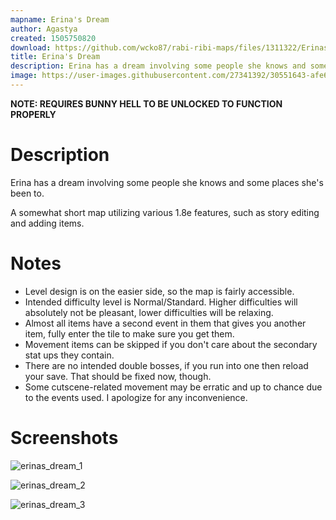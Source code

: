 ```yaml
---
mapname: Erina's Dream
author: Agastya
created: 1505750820
download: https://github.com/wcko87/rabi-ribi-maps/files/1311322/Erinas_Dream.zip
title: Erina's Dream
description: Erina has a dream involving some people she knows and some places she's been to. A somewhat short map utilizing various 1.8e features, such as story editing and adding items.
image: https://user-images.githubusercontent.com/27341392/30551643-afe6f444-9ccd-11e7-8017-9c9a279cdf1b.jpg
---
```


**NOTE: REQUIRES BUNNY HELL TO BE UNLOCKED TO FUNCTION PROPERLY**

# Description
Erina has a dream involving some people she knows and some places she's been to.

A somewhat short map utilizing various 1.8e features, such as story editing and adding items.

# Notes
* Level design is on the easier side, so the map is fairly accessible.
* Intended difficulty level is Normal/Standard. Higher difficulties will absolutely not be pleasant, lower difficulties will be relaxing.
* Almost all items have a second event in them that gives you another item, fully enter the tile to make sure you get them.
* Movement items can be skipped if you don't care about the secondary stat ups they contain.
* There are no intended double bosses, if you run into one then reload your save. That should be fixed now, though.
* Some cutscene-related movement may be erratic and up to chance due to the events used. I apologize for any inconvenience.


# Screenshots
![erinas_dream_1](https://user-images.githubusercontent.com/27341392/30551643-afe6f444-9ccd-11e7-8017-9c9a279cdf1b.jpg)

![erinas_dream_2](https://user-images.githubusercontent.com/27341392/30551642-afe05e40-9ccd-11e7-9da6-012cf4379165.jpg)

![erinas_dream_3](https://user-images.githubusercontent.com/27341392/30551641-afac6ef0-9ccd-11e7-8936-080b899ac485.jpg)
